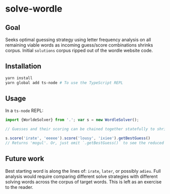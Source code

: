 # solve-wordle

## Goal

Seeks optimal guessing strategy using letter frequency analysis on all remaining viable words as incoming guess/score combinations shrinks corpus. Initial `solutions` corpus ripped out of the wordle website code.

## Installation

```sh
yarn install
yarn global add ts-node # To use the TypeScript REPL
```

## Usage
In a `ts-node` REPL:

```ts
import {WorldeSolver} from '.'; var s = new WordleSolver();

// Guesses and their scoring can be chained together statefully to shrink down the corpus as scores are appended.

s.score('irate', 'eeeee').score('lousy', 'ixiee').getBestGuess()
// Returns 'mogul'. Or, just omit `.getBestGuess()` to see the reduced `corpus` over time.
```

## Future work

Best starting word is along the lines of: `irate`, `later`, or possibly `adieu`. Full analysis would require comparing different solve strategies with different solving words across the corpus of target words. This is left as an exercise to the reader.

